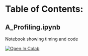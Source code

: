 # Table of Contents:

## A_Profiling.ipynb

Notebook showing timing and code 

[![Open In Colab](https://colab.research.google.com/assets/colab-badge.svg)](https://colab.research.google.com/github/uofscphysics/STEM_Python_Course/blob/Summer2020/02_Week2/Workshop_CodeOptimization/A_Profiling.ipynb)


